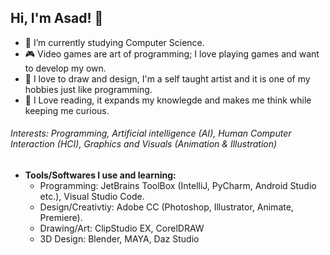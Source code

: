 ## Hi, I'm Asad! 👋
- :boy: I’m currently studying Computer Science.
- 🎮 Video games are art of programming; I love playing games and want to develop my own.
- 🎨 I love to draw and design, I'm a self taught artist and it is one of my hobbies just like programming.
- 📖 I Love reading, it expands my knowlegde and makes me think while keeping me curious.

###### Interests: Programming, Artificial intelligence (AI), Human Computer Interaction (HCI), Graphics and Visuals (Animation & Illustration)
 
- **Tools/Softwares I use and learning:**
    - Programming: JetBrains ToolBox (IntelliJ, PyCharm, Android Studio etc.), Visual Studio Code.
    - Design/Creativtiy: Adobe CC (Photoshop, Illustrator, Animate, Premiere).
    - Drawing/Art: ClipStudio EX, CorelDRAW
    - 3D Design: Blender, MAYA, Daz Studio
